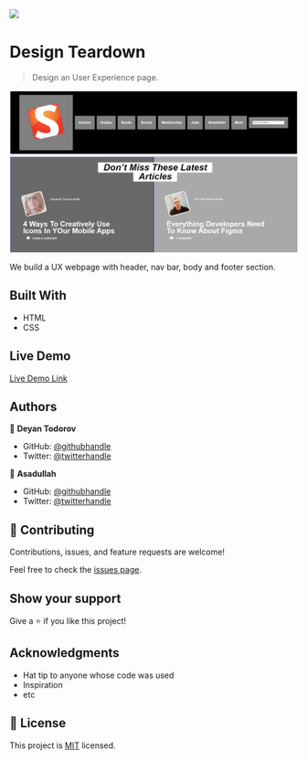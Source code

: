 ![](https://img.shields.io/badge/Microverse-blueviolet)

# Design Teardown

> Design an User Experience page.

![screenshot](./images/ux_screenshot.jpg)

We build a UX webpage with header, nav bar, body and footer section.

## Built With

- HTML
- CSS

## Live Demo

[Live Demo Link](https://deikdesign.github.io/design-teardown/)


## Authors

👤 **Deyan Todorov**

- GitHub: [@githubhandle](https://github.com/deikdesign)
- Twitter: [@twitterhandle](https://twitter.com/deikdesign)


👤 **Asadullah**

- GitHub: [@githubhandle](https://github.com/abmasadullah)
- Twitter: [@twitterhandle](https://twitter.com/abmasadullah)

## 🤝 Contributing

Contributions, issues, and feature requests are welcome!

Feel free to check the [issues page](issues/).

## Show your support

Give a ⭐️ if you like this project!

## Acknowledgments

- Hat tip to anyone whose code was used
- Inspiration
- etc

## 📝 License

This project is [MIT](lic.url) licensed.
